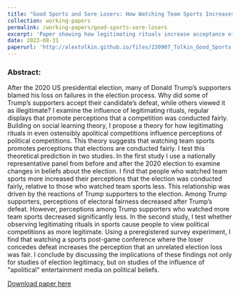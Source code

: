 ```yaml
---
title: "Good Sports and Sore Losers: How Watching Team Sports Increases Acceptance of Election Losses"
collection: working-papers
permalink: /working-papers/good-sports-sore-losers
excerpt: 'Paper showing how legitimating rituals increase acceptance of election defeats'
date: 2023-08-31
paperurl: 'http://alextolkin.github.io/files/230907_Tolkin_Good_Sports.pdf'
---
```

### Abstract:
After the 2020 US presidential election, many of Donald Trump’s supporters blamed his loss on failures in the election process. Why did some of Trump’s supporters accept their candidate’s defeat, while others viewed it as illegitimate? I examine the influence of legitimating rituals, regular displays that promote perceptions that a competition was conducted fairly. Building on social learning theory, I propose a theory for how legitimating rituals in even ostensibly apolitical competitions influence perceptions of political competitions. This theory suggests that watching team sports promotes perceptions that elections are conducted fairly. I test this theoretical prediction in two studies. In the first study I use a nationally representative panel from before and after the 2020 election to examine changes in beliefs about the election. I find that people who watched team sports more increased their perceptions that the election was conducted fairly, relative to those who watched team sports less. This relationship was driven by the reactions of Trump supporters to the election. Among Trump supporters, perceptions of electoral fairness decreased after Trump’s defeat. However, perceptions among Trump supporters who watched more team sports decreased significantly less. In the second study, I test whether observing legitimating rituals in sports cause people to view political competitions as more legitimate. Using a preregistered survey experiment, I find that watching a sports post-game conference where the loser concedes defeat increases the perception that an unrelated election loss was fair. I conclude by discussing the implications of these findings not only for studies of election legitimacy, but on studies of the influence of "apolitical" entertainment media on political beliefs.

[Download paper here](http://alextolkin.github.io/files/230907_Tolkin_Good_Sports.pdf)
